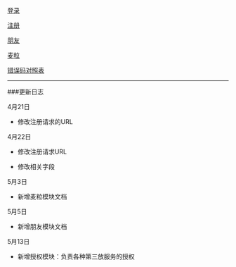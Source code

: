[登录](登录.md)

[注册](注册.md)

[朋友](朋友.md)

[麦粒](麦粒.md)

[错误码对照表](错误码对照表.md)



----
###更新日志

4月21日

- 修改注册请求的URL

4月22日

- 修改注册请求URL

- 修改相关字段

5月3日

- 新增麦粒模块文档

5月5日

- 新增朋友模块文档

5月13日

- 新增授权模块：负责各种第三放服务的授权

